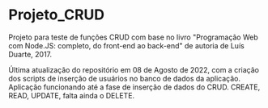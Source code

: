 # Projeto_CRUD
Projeto para teste de funções CRUD com base no livro "Programação Web com Node.JS: completo, do front-end ao back-end" de autoria de Luís Duarte, 2017.

Última atualização do repositório em 08 de Agosto de 2022, com a criação dos scripts de inserção de usuários no banco de dados da aplicação. Aplicação funcionando até a fase de inserção de dados do CRUD. CREATE, READ, UPDATE, falta ainda o DELETE.
